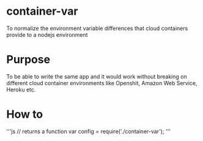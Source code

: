 # container-var
To normalize the environment variable differences that cloud containers provide to a nodejs environment
# Purpose
To be able to write the same app and it would work without breaking on different cloud container environments like Openshit, Amazon Web Service, Heroku etc.
# How to

'''js
	// returns a function
	var config = require('./container-var');
'''
